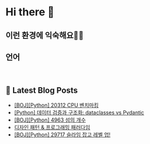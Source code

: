 # Hi there 👋

## 이런 환경에 익숙해요✍🏼

## 언어

<p>
  <img alt="" src= "https://img.shields.io/badge/JavaScript-F7DF1E?style=flat-square&logo=JavaScript&logoColor=white"/> 
  <img alt="" src= "https://img.shields.io/badge/TypeScript-black?logo=typescript&logoColor=blue"/>
</p>

## 📕 Latest Blog Posts

<ul><li><a href='https://zo0oz.tistory.com/286' target='_blank'>[BOJ][Python] 20312 CPU 벤치마킹</a></li><li><a href='https://zo0oz.tistory.com/283' target='_blank'>[Python] 데이터 검증과 구조화: dataclasses vs Pydantic</a></li><li><a href='https://zo0oz.tistory.com/282' target='_blank'>[BOJ][Python] 4963 섬의 개수</a></li><li><a href='https://zo0oz.tistory.com/280' target='_blank'>디자인 패턴 &amp; 프로그래밍 패러다임</a></li><li><a href='https://zo0oz.tistory.com/279' target='_blank'>[BOJ][Python] 29717 슬라임 잡고 레벨 업!</a></li></ul>